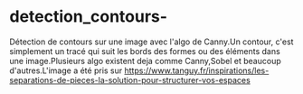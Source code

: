 # detection_contours-
Détection de contours sur une image avec l'algo de Canny.Un contour, c'est simplement un tracé qui suit les bords des formes ou des éléments dans une image.Plusieurs algo existent deja comme Canny,Sobel et beaucoup d'autres.L'image a été pris sur https://www.tanguy.fr/inspirations/les-separations-de-pieces-la-solution-pour-structurer-vos-espaces
